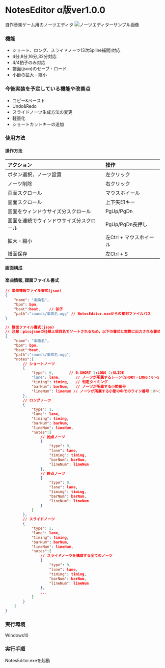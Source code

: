 # NotesEditor α版ver1.0.0
自作音楽ゲーム用のノーツエディタ
![ノーツエディターサンプル画像](https://user-images.githubusercontent.com/83057130/137784052-2b4c224c-50c0-4d72-be73-ffc09a61ec5b.PNG)
### 機能
+ ショート、ロング、スライドノーツ(3次Spline補間)対応
+ 4分,8分,16分,32分対応
+ 4/4拍子のみ対応
+ 譜面(json)のセーブ・ロード
+ 小節の拡大・縮小
### 今後実装を予定している機能や改善点
+ コピー&ペースト
+ Undo&Redo
+ スライドノーツ生成方法の変更
+ 軽量化
+ ショートカットキーの追加
### 使用方法
#### 操作方法
| アクション | 操作 |
| :--- | :--- |
| ボタン選択，ノーツ設置 | 左クリック |
| ノーツ削除 | 右クリック |
| 画面スクロール | マウスホイール |
| 画面スクロール | 上下矢印キー |
| 画面をウィンドウサイズ分スクロール | PgUp/PgDn |
| 画面を連続でウィンドウサイズ分スクロール | PgUp/PgDn長押し| 
| 拡大・縮小| 左Ctrl + マウスホイール |
| 譜面保存 | 左Ctrl + S |
#### 画面構成
#### 
#### 楽曲情報, 譜面ファイル書式
``` json
// 楽曲情報ファイル書式(json)
{
    "name": "楽曲名",
    "bpm": bpm,     
    "beat":beat,    // 拍子
    "path":"sounds/楽曲名.ogg" // NotesEditor.exeからの相対ファイルパス
}
```

``` json
// 譜面ファイル書式(json)
// 注意：picojsonの仕様上項目名でソートされるため，以下の書式と実際に出力される書式は異なる
{
    "name": "楽曲名",
    "bpm": bpm,
    "beat":beat,
    "path":"sounds/楽曲名.ogg",
    "notes":[
        // ショートノーツ
        {
            "type": 0,       // 0:SHORT 1:LONG 2:SLIDE            
            "lane": lane,       // ノーツが所属するレーン(SHORT・LONG：0～5 SLIDE：0～10)
            "timing": timing,   // 判定タイミング
            "barNum": barNum,   // ノーツが所属する小節番号
            "lineNum": lineNum // ノーツが所属する小節の中でのライン番号：0～31
        },
        // ロングノーツ
        {
            "type": 1,                   
            "lane": lane,       
            "timing": timing,   
            "barNum": barNum,   
            "lineNum": lineNum, 
            "notes":[
                // 始点ノーツ
                {
                    "type": 0,                   
                    "lane": lane,       
                    "timing": timing,   
                    "barNum": barNum,   
                    "lineNum": lineNum 
                },
                // 終点ノーツ
                {
                    "type": 0,                   
                    "lane": lane,       
                    "timing": timing,   
                    "barNum": barNum,   
                    "lineNum": lineNum 
                }
            ]
        },
        // スライドノーツ
        {
            "type": 2,                   
            "lane": lane,       
            "timing": timing,   
            "barNum": barNum,   
            "lineNum": lineNum, 
            "notes":[
                // スライドノーツを構成する全てのノーツ
                {
                    "type": 0,                   
                    "lane": lane,       
                    "timing": timing,   
                    "barNum": barNum,   
                    "lineNum": lineNum
                },
                ...
            ]
        }
    ]
}
```
### 実行環境
Windows10
### 実行手順
NotesEditor.exeを起動
